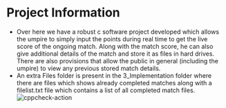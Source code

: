 # Project Information

*   Over here we have a robust c software project developed which allows the umpire to simply input the points during real time to get the live score of the ongoing match. Along with the match score, he can also give additional details of the match and store it as files in hard drives. There are also provisions that allow the public in general (including the umpire) to view any previous stored match details.
*   An extra Files folder is present in the 3_Implementation folder where there are files which shows already completed matches along with a filelist.txt file which contains a list of all completed match files.
![cppcheck-action](https://github.com/99003173/Scientific-Calculator/workflows/cppcheck-action/badge.svg)
